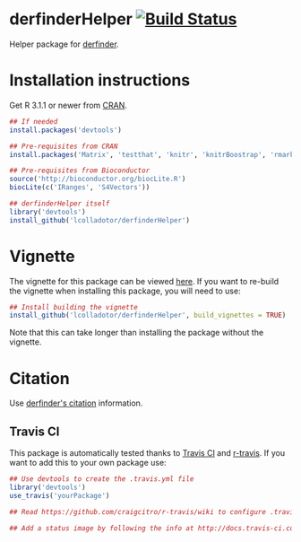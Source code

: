 derfinderHelper [![Build Status](https://travis-ci.org/lcolladotor/derfinderHelper.svg?branch=master)](https://travis-ci.org/lcolladotor/derfinderHelper)
===============

Helper package for [derfinder](https://github.com/lcolladotor/derfinder).

# Installation instructions

Get R 3.1.1 or newer from [CRAN](http://cran.r-project.org/).

```R
## If needed
install.packages('devtools')

## Pre-requisites from CRAN
install.packages('Matrix', 'testthat', 'knitr', 'knitrBoostrap', 'rmarkdown')

## Pre-requisites from Bioconductor
source('http://bioconductor.org/biocLite.R')
biocLite(c('IRanges', 'S4Vectors'))

## derfinderHelper itself
library('devtools')
install_github('lcolladotor/derfinderHelper')
```

# Vignette

The vignette for this package can be viewed [here](http://lcolladotor.github.io/derfinderHelper/). If you want to re-build the vignette when installing this package, you will need to use:

```R
## Install building the vignette
install_github('lcolladotor/derfinderHelper', build_vignettes = TRUE)
```

Note that this can take longer than installing the package without the vignette.


# Citation

Use [derfinder's citation](https://github.com/lcolladotor/derfinder#citation) information.


## Travis CI

This package is automatically tested thanks to [Travis CI](travis-ci.org) and [r-travis](https://github.com/craigcitro/r-travis). If you want to add this to your own package use:

```R
## Use devtools to create the .travis.yml file
library('devtools')
use_travis('yourPackage')

## Read https://github.com/craigcitro/r-travis/wiki to configure .travis.yml appropriately

## Add a status image by following the info at http://docs.travis-ci.com/user/status-images/
```
